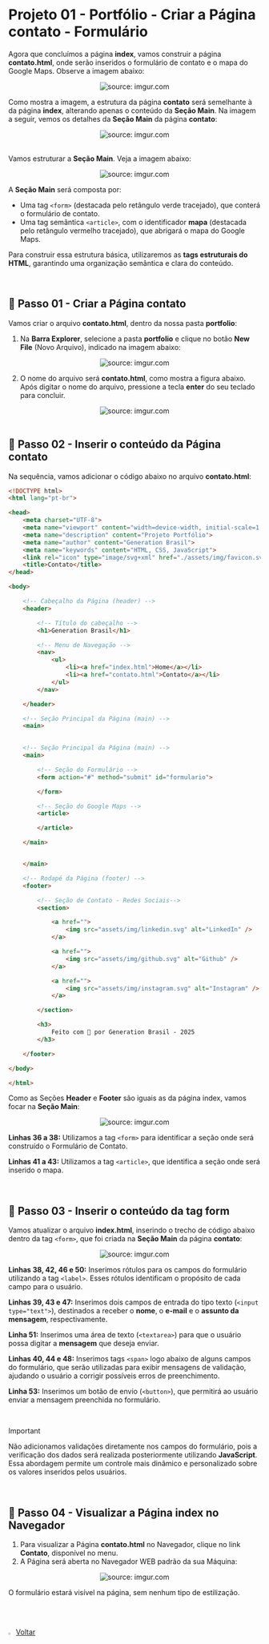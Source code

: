 <h1>Projeto 01 - Portfólio - Criar a Página contato - Formulário</h1>



Agora que concluímos a página **index**, vamos construir a página **contato.html**, onde serão inseridos o formulário de contato e o mapa do Google Maps. Observe a imagem abaixo:

<div align="center"><img src="https://i.imgur.com/nScaHip.png" title="source: imgur.com" /></div>

Como mostra a imagem, a estrutura da página **contato** será semelhante à da página **index**, alterando apenas o conteúdo da **Seção Main**. Na imagem a seguir, vemos os detalhes da **Seção Main** da página **contato**:

<div align="center"><img src="https://i.imgur.com/lkrkLU1.png" title="source: imgur.com" /></div>

<br />

Vamos estruturar a **Seção Main**. Veja a imagem abaixo:

<div align="center"><img src="https://i.imgur.com/yUdAkLk.png" title="source: imgur.com" /></div>

A **Seção Main** será composta por:

- Uma tag `<form>` (destacada pelo retângulo verde tracejado), que conterá o formulário de contato.
- Uma tag semântica `<article>`, com o identificador **mapa** (destacada pelo retângulo vermelho tracejado), que abrigará o mapa do Google Maps.

Para construir essa estrutura básica, utilizaremos as **tags estruturais do HTML**, garantindo uma organização semântica e clara do conteúdo.

<br />

<h2>👣 Passo 01 - Criar a Página contato</h2>



Vamos criar o arquivo **contato.html**, dentro da nossa pasta **portfolio**:

1. Na **Barra Explorer**, selecione a pasta **portfolio** e clique no botão **New File** (Novo Arquivo), indicado na imagem abaixo:  

<div align="center"><img src="https://i.imgur.com/qOLhEYl.png" title="source: imgur.com" /></div>

2. O nome do arquivo será **contato.html**, como mostra a figura abaixo. Após digitar o nome do arquivo, pressione a tecla **enter** do seu teclado para concluir. 

<div align="center"><img src="https://i.imgur.com/GatfCrr.png" title="source: imgur.com" /></div>

<br />

<h2>👣 Passo 02 - Inserir o conteúdo da Página contato</h2>



Na sequência, vamos adicionar o código abaixo no arquivo **contato.html**:

```html
<!DOCTYPE html>
<html lang="pt-br">

<head>
    <meta charset="UTF-8">
    <meta name="viewport" content="width=device-width, initial-scale=1.0">
    <meta name="description" content="Projeto Portfólio">
    <meta name="author" content="Generation Brasil">
    <meta name="keywords" content="HTML, CSS, JavaScript">
    <link rel="icon" type="image/svg+xml" href="./assets/img/favicon.svg" />
    <title>Contato</title>
</head>

<body>

    <!-- Cabeçalho da Página (header) -->
    <header>

        <!-- Título do cabeçalho -->
        <h1>Generation Brasil</h1>

        <!-- Menu de Navegação -->
        <nav>
            <ul>
                <li><a href="index.html">Home</a></li>
                <li><a href="contato.html">Contato</a></li>
            </ul>
        </nav>

    </header>

    <!-- Seção Principal da Página (main) -->
    <main>

        
    <!-- Seção Principal da Página (main) -->
    <main>

        <!-- Seção do Formulário -->
        <form action="#" method="submit" id="formulario">

        </form>

        <!-- Seção do Google Maps -->
        <article>

        </article>

    </main>


    </main>

    <!-- Rodapé da Página (footer) -->
    <footer>

        <!-- Seção de Contato - Redes Sociais-->
        <section>

            <a href="">
                <img src="assets/img/linkedin.svg" alt="LinkedIn" />
            </a>

            <a href="">
                <img src="assets/img/github.svg" alt="Github" />
            </a>

            <a href="">
                <img src="assets/img/instagram.svg" alt="Instagram" />
            </a>

        </section>

		<h3>
			Feito com 🧡 por Generation Brasil - 2025
		</h3>

    </footer>

</body>

</html>
```

Como as Seções **Header** e **Footer** são iguais as da página index, vamos focar na **Seção Main**:

<div align="center"><img src="https://i.imgur.com/hFwikr6.png" title="source: imgur.com" /></div>

**Linhas 36 a 38:** Utilizamos a tag `<form>` para identificar a seção onde será construído o Formulário de Contato. 

**Linhas 41 a 43:** Utilizamos a tag `<article>`, que identifica a seção onde será inserido o mapa.

<br />

<h2>👣 Passo 03 - Inserir o conteúdo da tag form</h2>



Vamos atualizar o arquivo **index.html**, inserindo o trecho de código abaixo dentro da tag `<form>`, que foi criada na **Seção Main** da página **contato**:

<div align="center"><img src="https://i.imgur.com/RZwk51g.png" title="source: imgur.com" /></div>

**Linhas 38, 42, 46 e 50:** Inserimos rótulos para os campos do formulário utilizando a tag `<label>`. Esses rótulos identificam o propósito de cada campo para o usuário.

**Linhas 39, 43 e 47:** Inserimos dois campos de entrada do tipo texto (`<input type="text">`), destinados a receber o **nome**, o **e-mail** e o **assunto da mensagem**, respectivamente.

**Linha 51:** Inserimos uma área de texto (`<textarea>`) para que o usuário possa digitar a **mensagem** que deseja enviar.

**Linhas 40, 44 e 48:** Inserimos tags `<span>` logo abaixo de alguns campos do formulário, que serão utilizadas para exibir mensagens de validação, ajudando o usuário a corrigir possíveis erros de preenchimento.

**Linha 53:** Inserimos um botão de envio (`<button>`), que permitirá ao usuário enviar a mensagem preenchida no formulário.

<br />

> [!IMPORTANT]
>
> Não adicionamos validações diretamente nos campos do formulário, pois a verificação dos dados será realizada posteriormente utilizando **JavaScript**. Essa abordagem permite um controle mais dinâmico e personalizado sobre os valores inseridos pelos usuários.

<br />

<h2>👣 Passo 04 - Visualizar a Página index no Navegador</h2>



1. Para visualizar a Página **contato.html** no Navegador, clique no link **Contato**, disponível no menu.
2. A Página será aberta no Navegador WEB padrão da sua Máquina:

<div align="center"><img src="https://i.imgur.com/RkKMnBG.png" title="source: imgur.com" /></div>

O formulário estará visível na página, sem nenhum tipo de estilização.

<br /><br />

<div align="left"><a href="README.md"><img src="https://i.imgur.com/XMgF3gl.png" title="source: imgur.com" width="3%"/>Voltar</a></div>
